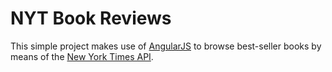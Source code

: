 # NYT Book Reviews
This simple project makes use of [AngularJS](https://angularjs.org/) to browse best-seller books by means of the [New York Times API](http://developer.nytimes.com/page).
